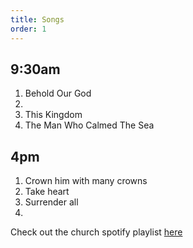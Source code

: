 ```yaml
---
title: Songs
order: 1
---
```


## 9:30am
1. Behold Our God
2. 
3. This Kingdom
4. The Man Who Calmed The Sea

## 4pm
1. Crown him with many crowns
2. Take heart
3. Surrender all
4. 

Check out the church spotify playlist [here](https://open.spotify.com/playlist/3gh0ZKXkJBDbNEnZqJJDXj?si=0908aa3f87544643)
